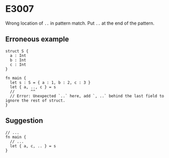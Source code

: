 # E3007

Wrong location of `..` in pattern match. Put `..` at the end of the pattern.

## Erroneous example

```moonbit
struct S {
  a : Int
  b : Int
  c : Int
}

fn main {
  let s : S = { a : 1, b : 2, c : 3 }
  let { a, .., c } = s
  //       ^^
  // Error: Unexpected `..` here, add `, ..` behind the last field to ignore the rest of struct.
}
```

## Suggestion

```moonbit
// ...
fn main {
  // ...
  let { a, c, .. } = s
}
```
